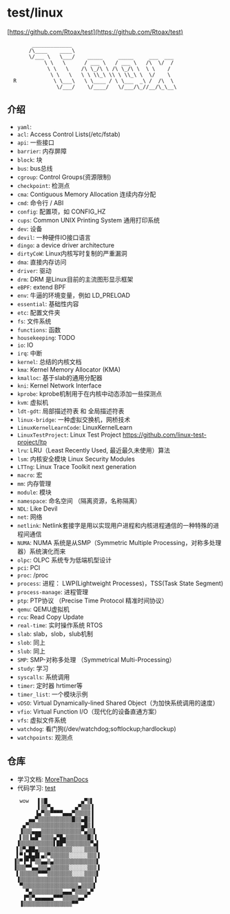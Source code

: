 # test/linux

[https://github.com/Rtoax/test](https://github.com/Rtoax/test)

```
        _____________
       /\____    ____\
       \/___ \   \___/    _____     _____     ___  ___
            \ \   \      / ___ \   / ___ \   /\  \/  /
             \ \   \    /\ \_/\ \ /\ \_/\ \  \ \    /
              \ \   \   \ \ \\_\ \\ \ \\_\ \  \/    \
  R            \ \___\   \ \____ / \ \___  _\ /  /\  \
                \/___/    \/____/   \/___/\_//__/\_\__\
```

## 介绍

* `yaml`: 
* `acl`: Access Control Lists(/etc/fstab)
* `api`: 一些接口
* `barrier`: 内存屏障
* `block`: 块
* `bus`: bus总线
* `cgroup`: Control Groups(资源限制)
* `checkpoint`: 检测点
* `cma`: Contiguous Memory Allocation 连续内存分配
* `cmd`: 命令行 / ABI
* `config`: 配置项，如 CONFIG_HZ
* `cups`: Common UNIX Printing System 通用打印系统
* `dev`: 设备
* `devil`: 一种硬件IO接口语言
* `dingo`: a device driver architecture
* `dirtyCoW`: Linux内核写时复制的严重漏洞
* `dma`: 直接内存访问
* `driver`: 驱动
* `drm`: DRM 是Linux目前的主流图形显示框架
* `eBPF`: extend BPF
* `env`: 牛逼的环境变量，例如 LD_PRELOAD
* `essential`: 基础性内容
* `etc`: 配置文件夹
* `fs`: 文件系统
* `functions`: 函数
* `housekeeping`: TODO
* `io`: IO
* `irq`: 中断
* `kernel`: 总结的内核文档
* `kma`: Kernel Memory Allocator (KMA)
* `kmalloc`: 基于slab的通用分配器
* `kni`: Kernel Network Interface
* `kprobe`: kprobe机制用于在内核中动态添加一些探测点
* `kvm`: 虚拟机
* `ldt-gdt`: 局部描述符表 和 全局描述符表
* `linux-bridge`: 一种虚拟交换机，网桥技术
* `LinuxKernelLearnCode`: LinuxKernelLearn
* `LinuxTestProject`: Linux Test Project https://github.com/linux-test-project/ltp
* `lru`: LRU（Least Recently Used, 最近最久未使用）算法
* `lsm`: 内核安全模块 Linux Security Modules
* `LTTng`: Linux Trace Toolkit next generation
* `macro`: 宏
* `mm`: 内存管理
* `module`: 模块
* `namespace`: 命名空间 （隔离资源，名称隔离）
* `NDL`: Like Devil
* `net`: 网络
* `netlink`: Netlink套接字是用以实现用户进程和内核进程通信的一种特殊的进程间通信
* `NUMA`: NUMA 系统是从SMP（Symmetric Multiple Processing，对称多处理器）系统演化而来
* `olpc`: OLPC 系统专为低端机型设计
* `pci`: PCI
* `proc`: /proc
* `process`: 进程： LWP(Lightweight Processes)，TSS(Task State Segment)
* `process-manage`: 进程管理
* `ptp`: PTP协议 （Precise Time Protocol 精准时间协议）
* `qemu`: QEMU虚拟机
* `rcu`: Read Copy Update
* `real-time`: 实时操作系统 RTOS
* `slab`: slab，slob，slub机制
* `slob`: 同上
* `slub`: 同上
* `SMP`: SMP-对称多处理 （Symmetrical Multi-Processing）
* `study`: 学习
* `syscalls`: 系统调用
* `timer`: 定时器 hrtimer等
* `timer_list`: 一个模块示例
* `vDSO`: Virtual Dynamically-lined Shared Object（为加快系统调用的速度）
* `vfio`: Virtual Function I/O（现代化的设备直通方案）
* `vfs`: 虚拟文件系统
* `watchdog`: 看门狗(/dev/watchdog;softlockup;hardlockup)
* `watchpoints`: 观测点




## 仓库

* 学习文档: [MoreThanDocs](https://github.com/Rtoax/MoreThanDocs)
* 代码学习: [test](https://github.com/Rtoax/test)


```
    wow   ▌▒█           ▄▀▒▌     
          ▌▒▒▀▄       ▄▀▒▒▒▐     
         ▐▄▀▒▒▀▀▀▀▄▄▄▀▒▒▒▒▒▐     
       ▄▄▀▒▒▒▒▒▒▒▒▒▒▒█▒▒▄█▒▐     
     ▄▀▒▒▒▒▒▒▒▒▒▒▒▒▒▒▒▒▒▄█▒▐ 
    ▐▒▒▒▄▄▄▒▒▒▒▒▒▒▒▒▒▒▒▒▀▄▒▒▌    
    ▌▒▒▐▄█▀▒▒▒▒▄▀█▄▒▒▒▒▒▒▒█▒▐    
   ▐▒▒▒▒▒▒▒▒▒▒▒▌██▀▒▒▒▒▒▒▒▒▀▄▌   
   ▌▒▀▄██▄▒▒▒▒▒▒▒▒▒▒▒░░░░▒▒▒▒▌   
   ▌▀▐▄█▄█▌▄▒▀▒▒▒▒▒▒░░░░░░▒▒▒▐   
  ▐▒▀▐▀▐▀▒▒▄▄▒▄▒▒▒▒▒▒▒▒▒▒▒▒▒▒▌  
  ▐▒▒▒▀▀▄▄▒▒▒▄▒▒▒▒▒▒░░░░░░▒▒▒▐   
   ▌▒▒▒▒▒▒▀▀▀▒▒▒▒▒▒▒▒░░░░▒▒▒▒▌   
   ▐▒▒▒▒▒▒▒▒▒▒▒▒▒▒▒▒▒▒▒▒▒▒▒▒▐    
    ▀▒▒▒▒▒▒▒▒▒▒▒▒▒▒▒▒▒▒▄▒▒▒▒▌    
      ▀▄▒▒▒▒▒▒▒▒▒▒▄▄▄▀▒▒▒▒▄▀     
     ▐▀▒▀▄▄▄▄▄▄▀▀▀▒▒▒▒▒▄▄▀       
    ▐▒▒▒▒▒▒▒▒▒▒▒▒▒▒▒▒▀▀         

```

